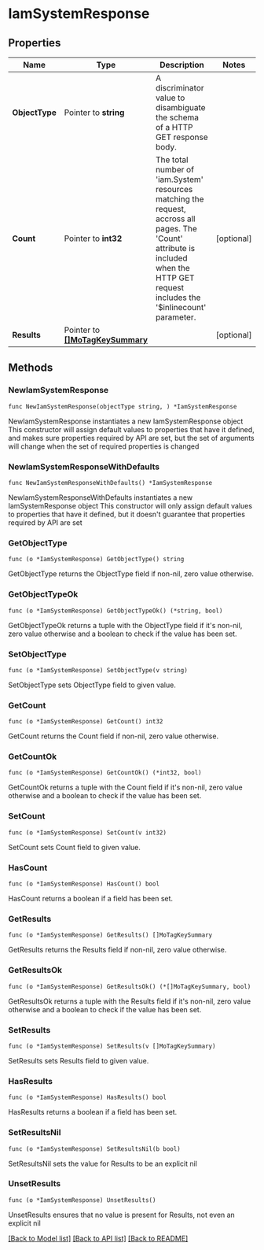 # IamSystemResponse

## Properties

Name | Type | Description | Notes
------------ | ------------- | ------------- | -------------
**ObjectType** | Pointer to **string** | A discriminator value to disambiguate the schema of a HTTP GET response body. | 
**Count** | Pointer to **int32** | The total number of &#39;iam.System&#39; resources matching the request, accross all pages. The &#39;Count&#39; attribute is included when the HTTP GET request includes the &#39;$inlinecount&#39; parameter. | [optional] 
**Results** | Pointer to [**[]MoTagKeySummary**](mo.TagKeySummary.md) |  | [optional] 

## Methods

### NewIamSystemResponse

`func NewIamSystemResponse(objectType string, ) *IamSystemResponse`

NewIamSystemResponse instantiates a new IamSystemResponse object
This constructor will assign default values to properties that have it defined,
and makes sure properties required by API are set, but the set of arguments
will change when the set of required properties is changed

### NewIamSystemResponseWithDefaults

`func NewIamSystemResponseWithDefaults() *IamSystemResponse`

NewIamSystemResponseWithDefaults instantiates a new IamSystemResponse object
This constructor will only assign default values to properties that have it defined,
but it doesn't guarantee that properties required by API are set

### GetObjectType

`func (o *IamSystemResponse) GetObjectType() string`

GetObjectType returns the ObjectType field if non-nil, zero value otherwise.

### GetObjectTypeOk

`func (o *IamSystemResponse) GetObjectTypeOk() (*string, bool)`

GetObjectTypeOk returns a tuple with the ObjectType field if it's non-nil, zero value otherwise
and a boolean to check if the value has been set.

### SetObjectType

`func (o *IamSystemResponse) SetObjectType(v string)`

SetObjectType sets ObjectType field to given value.


### GetCount

`func (o *IamSystemResponse) GetCount() int32`

GetCount returns the Count field if non-nil, zero value otherwise.

### GetCountOk

`func (o *IamSystemResponse) GetCountOk() (*int32, bool)`

GetCountOk returns a tuple with the Count field if it's non-nil, zero value otherwise
and a boolean to check if the value has been set.

### SetCount

`func (o *IamSystemResponse) SetCount(v int32)`

SetCount sets Count field to given value.

### HasCount

`func (o *IamSystemResponse) HasCount() bool`

HasCount returns a boolean if a field has been set.

### GetResults

`func (o *IamSystemResponse) GetResults() []MoTagKeySummary`

GetResults returns the Results field if non-nil, zero value otherwise.

### GetResultsOk

`func (o *IamSystemResponse) GetResultsOk() (*[]MoTagKeySummary, bool)`

GetResultsOk returns a tuple with the Results field if it's non-nil, zero value otherwise
and a boolean to check if the value has been set.

### SetResults

`func (o *IamSystemResponse) SetResults(v []MoTagKeySummary)`

SetResults sets Results field to given value.

### HasResults

`func (o *IamSystemResponse) HasResults() bool`

HasResults returns a boolean if a field has been set.

### SetResultsNil

`func (o *IamSystemResponse) SetResultsNil(b bool)`

 SetResultsNil sets the value for Results to be an explicit nil

### UnsetResults
`func (o *IamSystemResponse) UnsetResults()`

UnsetResults ensures that no value is present for Results, not even an explicit nil

[[Back to Model list]](../README.md#documentation-for-models) [[Back to API list]](../README.md#documentation-for-api-endpoints) [[Back to README]](../README.md)


